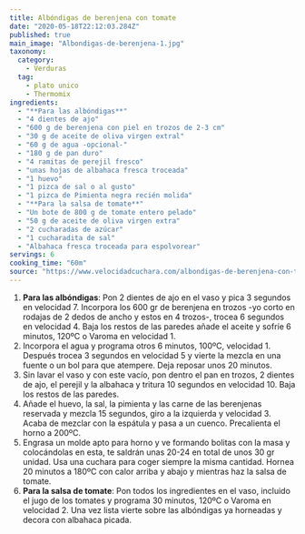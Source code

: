 ```yaml
---
title: Albóndigas de berenjena con tomate
date: "2020-05-18T22:12:03.284Z"
published: true
main_image: "Albondigas-de-berenjena-1.jpg"
taxonomy:
  category:
    - Verduras
  tag:
    - plato unico
    - Thermomix
ingredients:
  - "**Para las albóndigas**"
  - "4 dientes de ajo"
  - "600 g de berenjena con piel en trozos de 2-3 cm"
  - "30 g de aceite de oliva virgen extral"
  - "60 g de agua -opcional-"
  - "180 g de pan duro"
  - "4 ramitas de perejil fresco"
  - "unas hojas de albahaca fresca troceada"
  - "1 huevo"
  - "1 pizca de sal o al gusto"
  - "1 pizca de Pimienta negra recién molida"
  - "**Para la salsa de tomate**"
  - "Un bote de 800 g de tomate entero pelado"
  - "50 g de aceite de oliva virgen extra"
  - "2 cucharadas de azúcar"
  - "1 cucharadita de sal"
  - "Albahaca fresca troceada para espolvorear"
servings: 6
cooking_time: "60m"
source: "https://www.velocidadcuchara.com/albondigas-de-berenjena-con-tomate/"
---
```


1. **Para las albóndigas**: Pon 2 dientes de ajo en el vaso y pica 3 segundos en velocidad 7. Incorpora los 600 gr de berenjena en trozos -yo corto en rodajas de 2 dedos de ancho y estos en 4 trozos-, trocea 6 segundos en velocidad 4. Baja los restos de las paredes añade el aceite y sofríe 6 minutos, 120ºC o Varoma en velocidad 1.
2. Incorpora el agua y programa otros 6 minutos, 100ºC, velocidad 1. Después trocea 3 segundos en velocidad 5 y vierte la mezcla en una fuente o un bol para que atempere. Deja reposar unos 20 minutos.
3. Sin lavar el vaso y con este vacío, pon dentro el pan en trozos, 2 dientes de ajo, el perejil y la albahaca y tritura 10 segundos en velocidad 10. Baja los restos de las paredes.
4. Añade el huevo, la sal, la pimienta y las carne de las berenjenas reservada y mezcla 15 segundos, giro a la izquierda y velocidad 3. Acaba de mezclar con la espátula y pasa a un cuenco. Precalienta el horno a 200ºC.
5. Engrasa un molde apto para horno y ve formando bolitas con la masa y colocándolas en esta, te saldrán unas 20-24 en total de unos 30 gr unidad. Usa una cuchara para coger siempre la misma cantidad. Hornea 20 minutos a 180ºC con calor arriba y abajo y mientras haz la salsa de tomate.
6. **Para la salsa de tomate**: Pon todos los ingredientes en el vaso, incluido el jugo de los tomates y programa 30 minutos, 120ºC o Varoma en velocidad 2. Una vez lista vierte sobre las albóndigas ya horneadas y decora con albahaca picada.
